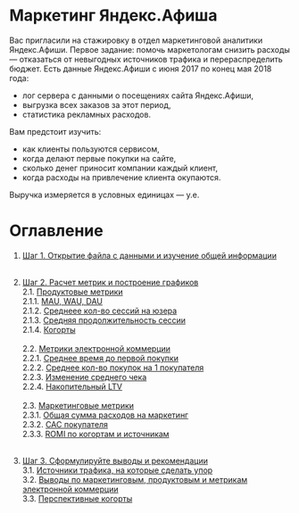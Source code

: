 # Маркетинг Яндекс.Афиша

Вас пригласили на стажировку в отдел маркетинговой аналитики Яндекс.Афиши. Первое задание: помочь маркетологам снизить расходы — отказаться от невыгодных источников трафика и перераспределить бюджет.
Есть данные Яндекс.Афиши с июня 2017 по конец мая 2018 года:
- лог сервера с данными о посещениях сайта Яндекс.Афиши,
- выгрузка всех заказов за этот период,
- статистика рекламных расходов.

Вам предстоит изучить:
- как клиенты пользуются сервисом,
- когда делают первые покупки на сайте,
- сколько денег приносит компании каждый клиент,
- когда расходы на привлечение клиента окупаются.

Выручка измеряется в условных единицах — у.е.

# Оглавление

1. [Шаг 1. Открытие файла с данными и изучение общей информации](#step1)<br><br>

2. [Шаг 2. Расчет метрик и построение графиков](#step2)<br>
    2.1. [Продуктовые метрики](#step2-1)<br>
    2.1.1. [MAU, WAU, DAU](#step2-1-1)<br>
    2.1.2. [Среднеее кол-во сессий на юзера](#step2-1-2)<br>
    2.1.3. [Средняя продолжительность сессии](#step2-1-3)<br>
    2.1.4. [Когорты](#step2-1-4)<br><br>
    2.2. [Метрики электронной коммерции](#step2-2)<br>
    2.2.1. [Среднее время до первой покупки](#step2-2-1)<br>
    2.2.2. [Среднее кол-во покупок на 1 покупателя](#step2-2-2)<br>
    2.2.3. [Изменение среднего чека](#step2-2-3)<br>
    2.2.4. [Накопительный LTV](#step2-2-4)<br><br>
    2.3. [Маркетинговые метрики](#step2-3)<br>
    2.3.1. [Общая сумма расходов на маркетинг](#step2-3-1)<br>
    2.3.2. [CAC покупателя](#step2-3-2)<br>
    2.3.3. [ROMI по когортам и источникам](#step2-3-3)<br><br>
3. [Шаг 3. Сформулируйте выводы и рекомендации](#step3)<br>
    3.1. [Источники трафика, на которые сделать упор](#step3-3)<br>
    3.2. [Выводы по маркетинговым, продуктовым и метрикам электронной коммерции](#step3-2)<br>
    3.3. [Перспективные когорты](#step3-3)
